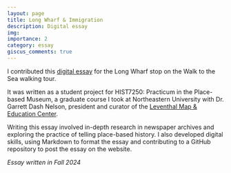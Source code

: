 ```yaml
---
layout: page
title: Long Wharf & Immigration
description: Digital essay
img: 
importance: 2
category: essay
giscus_comments: true
---
```


I contributed this [digital essay](https://walktothesea.com/locations/long-wharf) for the Long Wharf stop on the Walk to the Sea walking tour. 

It was written as a student project for HIST7250: Practicum in the Place-based Museum, a graduate course I took at Northeastern University with Dr. Garrett Dash Nelson, president and curator of the [Leventhal Map & Education Center](https://www.leventhalmap.org).

Writing this essay involved in-depth research in newspaper archives and exploring the practice of telling place-based history. I also developed digital skills, using Markdown to format the essay and contributing to a GitHub repository to post the essay on the website.

*Essay written in Fall 2024*